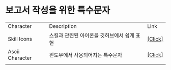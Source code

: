 # 보고서 작성을 위한 특수문자

<table>
  <tr>
    <td>Character  </td>
    <td>Description</td>
    <td>Link       </td>
  </tr>
  <tr>
    <td>Skill Icons</td>
    <td>
      스킬과 관련된 아이콘을 깃허브에서 쉽게 표현
    </td>
    <td>
      <a href="skill_icons.md">[Click]</a>
    </td>
  </tr>
  <tr>
    <td>Ascii Character</td>
    <td>
      윈도우에서 사용되어지는 특수문자
    </td>
    <td>
      <a href="ascii_char.md">[Click]</a>
    </td>
  </tr>
  <tr>
    <td></td>
    <td></td>
    <td></td>
  </tr>
</table>
